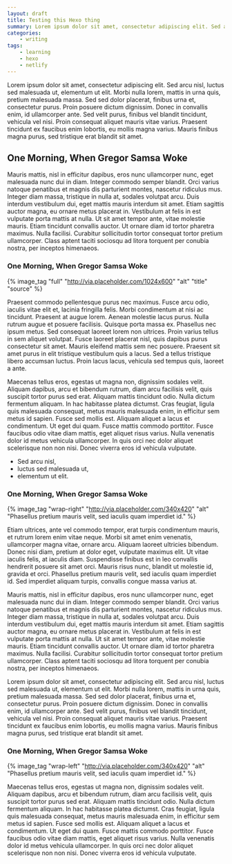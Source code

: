 ```yaml
---
layout: draft
title: Testing this Hexo thing
summary: Lorem ipsum dolor sit amet, consectetur adipiscing elit. Sed arcu nisl, luctus sed malesuada ut, elementum ut elit. Morbi nulla lorem, mattis in urna quis, pretium malesuada massa. Sed sed dolor placerat, finibus urna et, consectetur purus. Proin posuere dictum dignissim.
categories:
    - writing
tags:
    - learning
    - hexo
    - netlify
---
```



Lorem ipsum dolor sit amet, consectetur adipiscing elit. Sed arcu nisl, luctus sed malesuada ut, elementum ut elit. Morbi nulla lorem, mattis in urna quis, pretium malesuada massa. Sed sed dolor placerat, finibus urna et, consectetur purus. Proin posuere dictum dignissim. Donec in convallis enim, id ullamcorper ante. Sed velit purus, finibus vel blandit tincidunt, vehicula vel nisi. Proin consequat aliquet mauris vitae varius. Praesent tincidunt ex faucibus enim lobortis, eu mollis magna varius. Mauris finibus magna purus, sed tristique erat blandit sit amet.


## One Morning, When Gregor Samsa Woke


Mauris mattis, nisl in efficitur dapibus, eros nunc ullamcorper nunc, eget malesuada nunc dui in diam. Integer commodo semper blandit. Orci varius natoque penatibus et magnis dis parturient montes, nascetur ridiculus mus. Integer diam massa, tristique in nulla at, sodales volutpat arcu. Duis interdum vestibulum dui, eget mattis mauris interdum sit amet. Etiam sagittis auctor magna, eu ornare metus placerat in. Vestibulum at felis in est vulputate porta mattis at nulla. Ut sit amet tempor ante, vitae molestie mauris. Etiam tincidunt convallis auctor. Ut ornare diam id tortor pharetra maximus. Nulla facilisi. Curabitur sollicitudin tortor consequat tortor pretium ullamcorper. Class aptent taciti sociosqu ad litora torquent per conubia nostra, per inceptos himenaeos.


### One Morning, When Gregor Samsa Woke

{% image_tag "full" "http://via.placeholder.com/1024x600" "alt" "title" "source" %}

Praesent commodo pellentesque purus nec maximus. Fusce arcu odio, iaculis vitae elit et, lacinia fringilla felis. Morbi condimentum at nisi ac tincidunt. Praesent at augue lorem. Aenean molestie lacus purus. Nulla rutrum augue et posuere facilisis. Quisque porta massa ex. Phasellus nec ipsum metus. Sed consequat laoreet lorem non ultrices. Proin varius tellus in sem aliquet volutpat. Fusce laoreet placerat nisl, quis dapibus purus consectetur sit amet. Mauris eleifend mattis sem nec posuere. Praesent sit amet purus in elit tristique vestibulum quis a lacus. Sed a tellus tristique libero accumsan luctus. Proin lacus lacus, vehicula sed tempus quis, laoreet a ante.

Maecenas tellus eros, egestas ut magna non, dignissim sodales velit. Aliquam dapibus, arcu et bibendum rutrum, diam arcu facilisis velit, quis suscipit tortor purus sed erat. Aliquam mattis tincidunt odio. Nulla dictum fermentum aliquam. In hac habitasse platea dictumst. Cras feugiat, ligula quis malesuada consequat, metus mauris malesuada enim, in efficitur sem metus id sapien. Fusce sed mollis est. Aliquam aliquet a lacus et condimentum. Ut eget dui quam. Fusce mattis commodo porttitor. Fusce faucibus odio vitae diam mattis, eget aliquet risus varius. Nulla venenatis dolor id metus vehicula ullamcorper. In quis orci nec dolor aliquet scelerisque non non nisi. Donec viverra eros id vehicula vulputate.

 - Sed arcu nisl,
 - luctus sed malesuada ut,
 - elementum ut elit.


### One Morning, When Gregor Samsa Woke

{% image_tag "wrap-right" "http://via.placeholder.com/340x420" "alt" "Phasellus pretium mauris velit, sed iaculis quam imperdiet id." %}

Etiam ultrices, ante vel commodo tempor, erat turpis condimentum mauris, et rutrum lorem enim vitae neque. Morbi sit amet enim venenatis, ullamcorper magna vitae, ornare arcu. Aliquam laoreet ultricies bibendum. Donec nisi diam, pretium at dolor eget, vulputate maximus elit. Ut vitae iaculis felis, at iaculis diam. Suspendisse finibus est in leo convallis hendrerit posuere sit amet orci. Mauris risus nunc, blandit ut molestie id, gravida et orci. Phasellus pretium mauris velit, sed iaculis quam imperdiet id. Sed imperdiet aliquam turpis, convallis congue massa varius at.


Mauris mattis, nisl in efficitur dapibus, eros nunc ullamcorper nunc, eget malesuada nunc dui in diam. Integer commodo semper blandit. Orci varius natoque penatibus et magnis dis parturient montes, nascetur ridiculus mus. Integer diam massa, tristique in nulla at, sodales volutpat arcu. Duis interdum vestibulum dui, eget mattis mauris interdum sit amet. Etiam sagittis auctor magna, eu ornare metus placerat in. Vestibulum at felis in est vulputate porta mattis at nulla. Ut sit amet tempor ante, vitae molestie mauris. Etiam tincidunt convallis auctor. Ut ornare diam id tortor pharetra maximus. Nulla facilisi. Curabitur sollicitudin tortor consequat tortor pretium ullamcorper. Class aptent taciti sociosqu ad litora torquent per conubia nostra, per inceptos himenaeos.

Lorem ipsum dolor sit amet, consectetur adipiscing elit. Sed arcu nisl, luctus sed malesuada ut, elementum ut elit. Morbi nulla lorem, mattis in urna quis, pretium malesuada massa. Sed sed dolor placerat, finibus urna et, consectetur purus. Proin posuere dictum dignissim. Donec in convallis enim, id ullamcorper ante. Sed velit purus, finibus vel blandit tincidunt, vehicula vel nisi. Proin consequat aliquet mauris vitae varius. Praesent tincidunt ex faucibus enim lobortis, eu mollis magna varius. Mauris finibus magna purus, sed tristique erat blandit sit amet.

### One Morning, When Gregor Samsa Woke

{% image_tag "wrap-left" "http://via.placeholder.com/340x420" "alt" "Phasellus pretium mauris velit, sed iaculis quam imperdiet id." %}

Maecenas tellus eros, egestas ut magna non, dignissim sodales velit. Aliquam dapibus, arcu et bibendum rutrum, diam arcu facilisis velit, quis suscipit tortor purus sed erat. Aliquam mattis tincidunt odio. Nulla dictum fermentum aliquam. In hac habitasse platea dictumst. Cras feugiat, ligula quis malesuada consequat, metus mauris malesuada enim, in efficitur sem metus id sapien. Fusce sed mollis est. Aliquam aliquet a lacus et condimentum. Ut eget dui quam. Fusce mattis commodo porttitor. Fusce faucibus odio vitae diam mattis, eget aliquet risus varius. Nulla venenatis dolor id metus vehicula ullamcorper. In quis orci nec dolor aliquet scelerisque non non nisi. Donec viverra eros id vehicula vulputate.